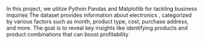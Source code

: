 In this project, we utilize Python Pandas and Matplotlib for tackling business inquiries The dataset provides information about electronics , categorized by various factors such as month, product type, cost, purchase address, and more. The goal is to reveal key insights like identifying products and product combinations that can boost profitability
